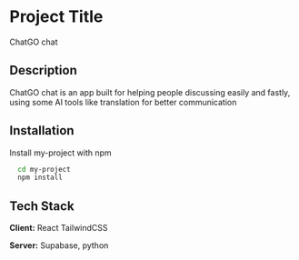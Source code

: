 
# Project Title

ChatGO chat


## Description
ChatGO chat is an app built for helping people discussing easily and fastly, using some AI tools like translation for better communication
## Installation

Install my-project with npm

```bash
  cd my-project  
  npm install
```
    
## Tech Stack

**Client:** React TailwindCSS

**Server:** Supabase, python
